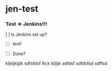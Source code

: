 # jen-test
### Test => Jenkins!!!
[ ] Is Jenkins set up?

- [ ] test!
* [ ] Done? 

kljkljkljjlk
sdfsfdsf
lkl;k
klljljk
sdfdsf
sdfdsfsd
sdffsd
